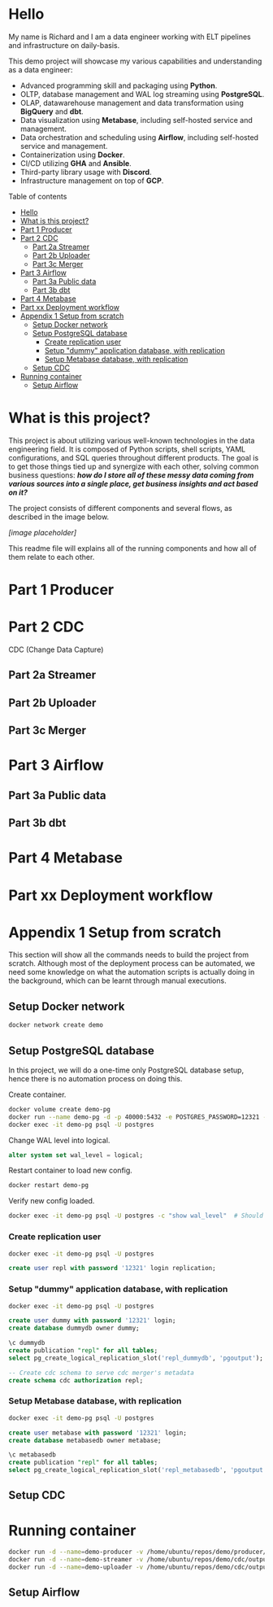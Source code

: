 # Hello

My name is Richard and I am a data engineer working with ELT pipelines and infrastructure on daily-basis.

This demo project will showcase my various capabilities and understanding as a data engineer:

- Advanced programming skill and packaging using **Python**.
- OLTP, database management and WAL log streaming using **PostgreSQL**.
- OLAP, datawarehouse management and data transformation using **BigQuery** and **dbt**.
- Data visualization using **Metabase**, including self-hosted service and management.
- Data orchestration and scheduling using **Airflow**, including self-hosted service and management.
- Containerization using **Docker**.
- CI/CD utilizing **GHA** and **Ansible**.
- Third-party library usage with **Discord**.
- Infrastructure management on top of **GCP**.

Table of contents

- [Hello](#hello)
- [What is this project?](#what-is-this-project)
- [Part 1 Producer](#part-1-producer)
- [Part 2 CDC](#part-2-cdc)
  - [Part 2a Streamer](#part-2a-streamer)
  - [Part 2b Uploader](#part-2b-uploader)
  - [Part 3c Merger](#part-3c-merger)
- [Part 3 Airflow](#part-3-airflow)
  - [Part 3a Public data](#part-3a-public-data)
  - [Part 3b dbt](#part-3b-dbt)
- [Part 4 Metabase](#part-4-metabase)
- [Part xx Deployment workflow](#part-xx-deployment-workflow)
- [Appendix 1 Setup from scratch](#appendix-1-setup-from-scratch)
  - [Setup Docker network](#setup-docker-network)
  - [Setup PostgreSQL database](#setup-postgresql-database)
    - [Create replication user](#create-replication-user)
    - [Setup "dummy" application database, with replication](#setup-dummy-application-database-with-replication)
    - [Setup Metabase database, with replication](#setup-metabase-database-with-replication)
  - [Setup CDC](#setup-cdc)
- [Running container](#running-container)
  - [Setup Airflow](#setup-airflow)

# What is this project?

This project is about utilizing various well-known technologies in the data engineering field. It is composed of Python scripts, shell scripts, YAML configurations, and SQL queries throughout different products. The goal is to get those things tied up and synergize with each other, solving common business questions: **_how do I store all of these messy data coming from various sources into a single place, get business insights and act based on it?_**

The project consists of different components and several flows, as described in the image below.

_[image placeholder]_

This readme file will explains all of the running components and how all of them relate to each other.

# Part 1 Producer

# Part 2 CDC

CDC (Change Data Capture)

## Part 2a Streamer

## Part 2b Uploader

## Part 3c Merger

# Part 3 Airflow

## Part 3a Public data

## Part 3b dbt

# Part 4 Metabase

# Part xx Deployment workflow

# Appendix 1 Setup from scratch

This section will show all the commands needs to build the project from scratch. Although most of the deployment process can be automated, we need some knowledge on what the automation scripts is actually doing in the background, which can be learnt through manual executions.

## Setup Docker network

```sh
docker network create demo
```

## Setup PostgreSQL database

In this project, we will do a one-time only PostgreSQL database setup, hence there is no automation process on doing this.

Create container.

```sh
docker volume create demo-pg
docker run --name demo-pg -d -p 40000:5432 -e POSTGRES_PASSWORD=12321 -v demo-pg:/var/lib/postgresql/data --network demo postgres:17
docker exec -it demo-pg psql -U postgres
```

Change WAL level into logical.

```sql
alter system set wal_level = logical;
```

Restart container to load new config.

```sh
docker restart demo-pg
```

Verify new config loaded.

```sh
docker exec -it demo-pg psql -U postgres -c "show wal_level"  # Should print logical
```

### Create replication user

```sh
docker exec -it demo-pg psql -U postgres
```

```sql
create user repl with password '12321' login replication;
```

### Setup "dummy" application database, with replication

```sh
docker exec -it demo-pg psql -U postgres
```

```sql
create user dummy with password '12321' login;
create database dummydb owner dummy;

\c dummydb
create publication "repl" for all tables;
select pg_create_logical_replication_slot('repl_dummydb', 'pgoutput');  -- Name must be unique across DB instance

-- Create cdc schema to serve cdc merger's metadata
create schema cdc authorization repl;
```

### Setup Metabase database, with replication

```sh
docker exec -it demo-pg psql -U postgres
```

```sql
create user metabase with password '12321' login;
create database metabasedb owner metabase;

\c metabasedb
create publication "repl" for all tables;
select pg_create_logical_replication_slot('repl_metabasedb', 'pgoutput');  -- Name must be unique across DB instance
```

## Setup CDC

# Running container

```sh
docker run -d --name=demo-producer -v /home/ubuntu/repos/demo/producer/pg.json:/app/pg.json --network demo demo-producer:0.0.1
docker run -d --name=demo-streamer -v /home/ubuntu/repos/demo/cdc/outputs:/app/outputs -v /home/ubuntu/repos/demo/cdc/logs:/app/logs -v /home/ubuntu/repos/demo/cdc/ageless-aura-462704-t4-a13ab9de1b8a-cdc.json:/app/sa.json -v /home/ubuntu/repos/demo/cdc/.env.dummydb:/app/.env --network demo demo-streamer:0.0.1
docker run -d --name=demo-uploader -v /home/ubuntu/repos/demo/cdc/outputs:/app/outputs -v /home/ubuntu/repos/demo/cdc/logs:/app/logs -v /home/ubuntu/repos/demo/cdc/ageless-aura-462704-t4-a13ab9de1b8a-cdc.json:/app/sa.json -v /home/ubuntu/repos/demo/cdc/.env.dummydb:/app/.env --network demo demo-uploader:0.0.1
```

## Setup Airflow
